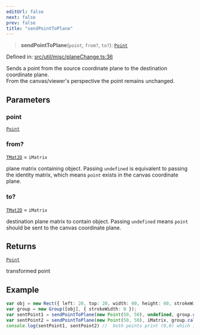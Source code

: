```yaml
---
editUrl: false
next: false
prev: false
title: "sendPointToPlane"
---
```


> **sendPointToPlane**(`point`, `from?`, `to?`): [`Point`](/api/classes/point/)

Defined in: [src/util/misc/planeChange.ts:36](https://github.com/fabricjs/fabric.js/blob/fea1b29b7495d9634e300bd4bfa43de097745805/src/util/misc/planeChange.ts#L36)

Sends a point from the source coordinate plane to the destination coordinate plane.\
From the canvas/viewer's perspective the point remains unchanged.

## Parameters

### point

[`Point`](/api/classes/point/)

### from?

[`TMat2D`](/api/type-aliases/tmat2d/) = `iMatrix`

plane matrix containing object. Passing `undefined` is equivalent to passing the identity matrix, which means `point` exists in the canvas coordinate plane.

### to?

[`TMat2D`](/api/type-aliases/tmat2d/) = `iMatrix`

destination plane matrix to contain object. Passing `undefined` means `point` should be sent to the canvas coordinate plane.

## Returns

[`Point`](/api/classes/point/)

transformed point

## Example

```ts
var obj = new Rect({ left: 20, top: 20, width: 60, height: 60, strokeWidth: 0 });
var group = new Group([obj], { strokeWidth: 0 });
var sentPoint1 = sendPointToPlane(new Point(50, 50), undefined, group.calcTransformMatrix());
var sentPoint2 = sendPointToPlane(new Point(50, 50), iMatrix, group.calcTransformMatrix());
console.log(sentPoint1, sentPoint2) //  both points print (0,0) which is the center of group
```
